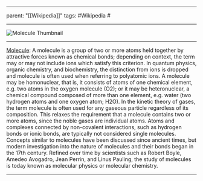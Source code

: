 
---
parent: "[[Wikipedia]]"
tags:
	#Wikipedia
	#
	
---

![Molecule Thumbnail](https://upload.wikimedia.org/wikipedia/commons/e/e9/PTCDA_AFM.jpg)

---

[Molecule](https://en.wikipedia.org/wiki/Molecule): A molecule is a group of two or more atoms held together by attractive forces known as chemical bonds; depending on context, the term may or may not include ions which satisfy this criterion. In quantum physics, organic chemistry, and biochemistry, the distinction from ions is dropped and molecule is often used when referring to polyatomic ions.
A molecule may be homonuclear, that is, it consists of atoms of one chemical element, e.g. two atoms in the oxygen molecule (O2); or it may be heteronuclear, a chemical compound composed of more than one element, e.g. water (two hydrogen atoms and one oxygen atom; H2O). In the kinetic theory of gases, the term molecule is often used for any gaseous particle regardless of its composition. This relaxes the requirement that a molecule contains two or more atoms, since the noble gases are individual atoms. Atoms and complexes connected by non-covalent interactions, such as hydrogen bonds or ionic bonds, are typically not considered single molecules.
Concepts similar to molecules have been discussed since ancient times, but modern investigation into the nature of molecules and their bonds began in the 17th century. Refined over time by scientists such as Robert Boyle, Amedeo Avogadro, Jean Perrin, and Linus Pauling, the study of molecules is today known as molecular physics or molecular chemistry.

---


